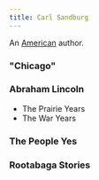 ```yaml
---
title: Carl Sandburg
---
```


An [American](../index.html) author.

### "Chicago"

### Abraham Lincoln

- The Prairie Years
- The War Years

### The People Yes

### Rootabaga Stories
